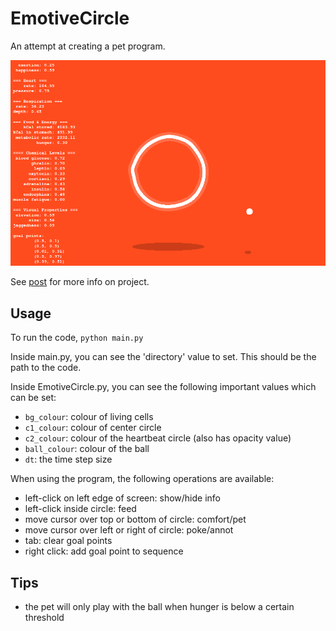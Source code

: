 # EmotiveCircle
An attempt at creating a pet program.

![EmotiveCircle](https://raw.githubusercontent.com/tannerbohn/tannerbohn.github.io/master/assets/emotive_circle_1.png)

See [post](http://tannerbohn.github.io/2017/02/13/EmotiveCircle/) for more info on project.

## Usage
To run the code, `python main.py`

Inside main.py, you can see the 'directory' value to set. This should be the path to the code.

Inside EmotiveCircle.py, you can see the following important values which can be set:
* `bg_colour`: colour of living cells
* `c1_colour`: colour of center circle
* `c2_colour`: colour of the heartbeat circle (also has opacity value)
* `ball_colour`: colour of the ball
* `dt`: the time step size


When using the program, the following operations are available:
* left-click on left edge of screen: show/hide info
* left-click inside circle: feed
* move cursor over top or bottom of circle: comfort/pet
* move cursor over left or right of circle: poke/annot
* tab: clear goal points
* right click: add goal point to sequence

## Tips
* the pet will only play with the ball when hunger is below a certain threshold